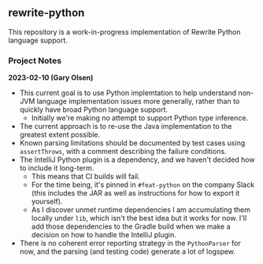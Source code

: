 ## rewrite-python

This repository is a work-in-progress implementation of Rewrite Python language support.

### Project Notes

**2023-02-10 (Gary Olsen)**

- This current goal is to use Python implemtation to help understand non-JVM language implementation issues more generally, rather than to quickly have broad Python language support.
  - Initially we're making no attempt to support Python type inference.
- The current approach is to re-use the Java implementation to the greatest extent possible.
- Known parsing limitations should be documented by test cases using `assertThrows`, with a comment describing the failure conditions.
- The IntelliJ Python plugin is a dependency, and we haven't decided how to include it long-term.
  - This means that CI builds will fail.
  - For the time being, it's pinned in `#feat-python` on the company Slack (this includes the JAR as well as instructions for how to export it yourself).
  - As I discover unmet runtime dependencies I am accumulating them locally under `lib`, which isn't the best idea but it works for now. I'll add those dependencies to the Gradle build when we make a decision on how to handle the IntelliJ plugin.
- There is no coherent error reporting strategy in the `PythonParser` for now, and the parsing (and testing code) generate a lot of logspew.